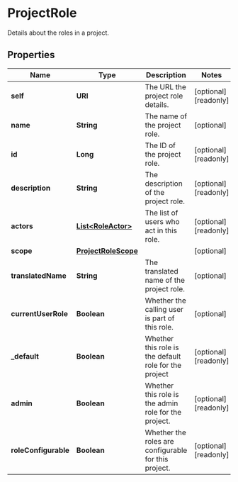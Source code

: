 

# ProjectRole

Details about the roles in a project.

## Properties

| Name | Type | Description | Notes |
|------------ | ------------- | ------------- | -------------|
|**self** | **URI** | The URL the project role details. |  [optional] [readonly] |
|**name** | **String** | The name of the project role. |  [optional] |
|**id** | **Long** | The ID of the project role. |  [optional] [readonly] |
|**description** | **String** | The description of the project role. |  [optional] [readonly] |
|**actors** | [**List&lt;RoleActor&gt;**](RoleActor.md) | The list of users who act in this role. |  [optional] [readonly] |
|**scope** | [**ProjectRoleScope**](ProjectRoleScope.md) |  |  [optional] |
|**translatedName** | **String** | The translated name of the project role. |  [optional] |
|**currentUserRole** | **Boolean** | Whether the calling user is part of this role. |  [optional] |
|**_default** | **Boolean** | Whether this role is the default role for the project |  [optional] [readonly] |
|**admin** | **Boolean** | Whether this role is the admin role for the project. |  [optional] [readonly] |
|**roleConfigurable** | **Boolean** | Whether the roles are configurable for this project. |  [optional] [readonly] |



